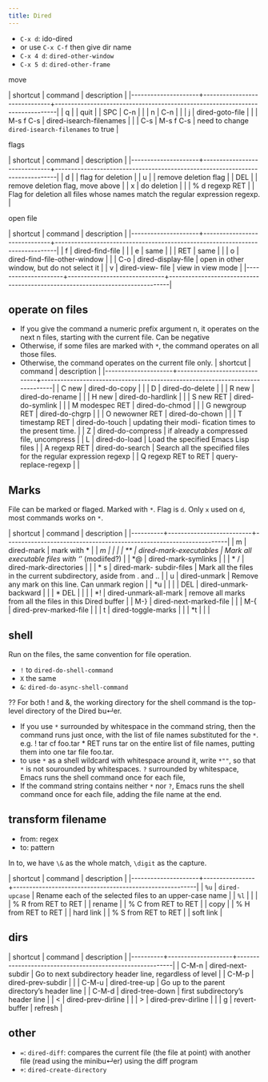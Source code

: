 ```yaml
---
title: Dired
---
```


* `C-x d`: ido-dired
* or use `C-x C-f` then give dir name
* `C-x 4 d`: `dired-other-window`
* `C-x 5 d`: `dired-other-frame`

move

| shortcut            | command                      | description                                                                  |
|---------------------+------------------------------+------------------------------------------------------------------------------|
| q                   |                              | quit                                                                         |
| SPC                 | C-n                          |                                                                              |
| n                   | C-n                          |                                                                              |
| j                   | dired-goto-file              |                                                                              |
| M-s f C-s           | dired-isearch-filenames      |                                                                              |
| C-s                 | M-s f C-s                    | need to change `dired-isearch-filenames` to true                             |

flags

| shortcut            | command                      | description                                                                  |
|---------------------+------------------------------+------------------------------------------------------------------------------|
| d                   |                              | flag for deletion                                                            |
| u                   |                              | remove deletion flag                                                         |
| DEL                 |                              | remove deletion flag, move above                                             |
| x                   | do deletion                  |                                                                              |
| % d regexp RET      |                              | Flag for deletion all files whose names match the regular expression regexp. |

open file

| shortcut            | command                      | description                                                                  |
|---------------------+------------------------------+------------------------------------------------------------------------------|
| f                   | dired-find-file              |                                                                              |
| e                   | same                         |                                                                              |
| RET                 | same                         |                                                                              |
| o                   | dired-find-file-other-window |                                                                              |
| C-o                 | dired-display-file           | open in other window, but do not select it                                   |
| v                   | dired-view- file             | view in view mode                                                            |
|---------------------+------------------------------+------------------------------------------------------------------------------|

## operate on files
* If you give the command a numeric prefix argument n, it operates on the next n files, starting with the current file.
Can be negative
* Otherwise, if some files are marked with `*`, the command operates on all those files.
* Otherwise, the command operates on the current file only.
| shortcut            | command                      | description                                                                  |
|---------------------+------------------------------+------------------------------------------------------------------------------|
| C new               | dired-do-copy                |                                                                              |
| D                   | dired-do-delete              |                                                                              |
| R new               | dired-do-rename              |                                                                              |
| H new               | dired-do-hardlink            |                                                                              |
| S new RET           | dired-do-symlink             |                                                                              |
| M modespec RET      | dired-do-chmod               |                                                                              |
| G newgroup RET      | dired-do-chgrp               |                                                                              |
| O newowner RET      | dired-do-chown               |                                                                              |
| T timestamp RET     | dired-do-touch               | updating their modi- fication times to the present time.                     |
| Z                   | dired-do-compress            | if already a compressed file, uncompress                                     |
| L                   | dired-do-load                | Load the specified Emacs Lisp files                                          |
| A regexp RET        | dired-do-search              | Search all the specified files for the regular expression regexp             |
| Q regexp RET to RET | query-replace-regexp         |                                                                              |


## Marks
File can be marked or flaged.
Marked with `*`. Flag is `d`. Only `x` used on `d`, most commands works on `*`.

| shortcut | command                  | description                                                         |
|----------+--------------------------+---------------------------------------------------------------------|
| m        | dired-mark               | mark with *                                                         |
| *m       | <same>                   |                                                                     |
| **       | dired-mark-executables   | Mark all executable files with ‘*’ (modiifed?)                      |
| *@       | dired-mark-symlinks      |                                                                     |
| * /      | dired-mark-directories   |                                                                     |
| * s      | dired-mark- subdir-files | Mark all the files in the current subdirectory, aside from . and .. |
| u        | dired-unmark             | Remove any mark on this line. Can unmark region                     |
| *u       | <same>                   |                                                                     |
| DEL      | dired-unmark- backward   |                                                                     |
| * DEL    | <same>                   |                                                                     |
| *!       | dired-unmark-all-mark    | remove all marks from all the files in this Dired buffer            |
| M-}      | dired-next-marked-file   |                                                                     |
| M-{      | dired-prev-marked-file   |                                                                     |
| t        | dired-toggle-marks       |                                                                     |
| *t       | <same>                   |                                                                     |

## shell
Run on the files, the same convention for file operation.

* `!` to `dired-do-shell-command`
* `X` the same
* `&`: `dired-do-async-shell-command`

?? For both ! and &, the working directory for the shell command is the top-level directory of the Dired bu↵er.

* If you use `*` surrounded by whitespace in the command string,
then the command runs just once, with the list of file names substituted for the `*`.
e.g. ! tar cf foo.tar * RET runs tar on the entire list of file names, putting them into one tar file foo.tar.
* to use `*` as a shell wildcard with whitespace around it, write `*""`, so that `*` is not sourounded by whitespaces.
`?` surrounded by whitespace, Emacs runs the shell command once for each file,
* If the command string contains neither `*` nor `?`, Emacs runs the shell command once for each file, adding the file name at the end.

## transform filename
* from: regex
* to: pattern

In to, we have `\&` as the whole match,
`\digit` as the capture.

| shortcut            | command        | description                                             |
|---------------------+----------------+---------------------------------------------------------|
| `%u`                | `dired-upcase` | Rename each of the selected files to an upper-case name |
| `%l`                |                |                                                         |
| % R from RET to RET |                | rename                                                  |
| % C from RET to RET |                | copy                                                    |
| % H from RET to RET |                | hard link                                               |
| % S from RET to RET |                | soft link                                               |

## dirs
| shortcut | command            | description                                              |
|----------+--------------------+----------------------------------------------------------|
| C-M-n    | dired-next-subdir  | Go to next subdirectory header line, regardless of level |
| C-M-p    | dired-prev-subdir  |                                                          |
| C-M-u    | dired-tree-up      | Go up to the parent directory’s header line              |
| C-M-d    | dired-tree-down    | first subdirectory’s header line                         |
| <        | dired-prev-dirline |                                                          |
| >        | dired-prev-dirline |                                                          |
| g        | revert-buffer      | refresh                                                  |

## other
* `=`: `dired-diff`: compares the current file (the file at point) with another file (read using the minibu↵er) using the diff program
* `+`: `dired-create-directory`
